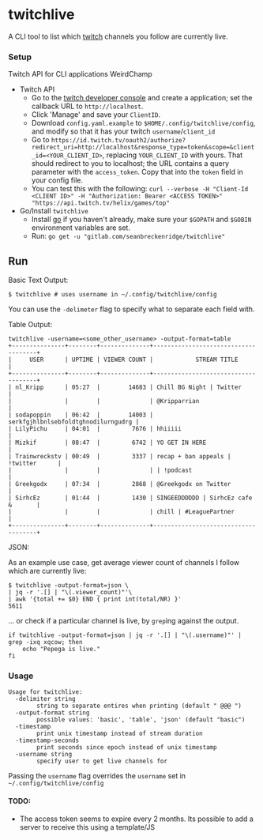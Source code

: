 # twitchlive

A CLI tool to list which [twitch](https://www.twitch.tv/) channels you follow are currently live.

### Setup

Twitch API for CLI applications WeirdChamp

- Twitch API
  - Go to the [twitch developer console](https://dev.twitch.tv/console/apps) and create a application; set the callback URL to `http://localhost`.
  - Click 'Manage' and save your `ClientID`.
  - Download `config.yaml.example` to `$HOME/.config/twitchlive/config`, and modify so that it has your twitch `username`/`client_id`
  - Go to `https://id.twitch.tv/oauth2/authorize?redirect_uri=http://localhost&response_type=token&scope=&client_id=<YOUR_CLIENT_ID>`, replacing `YOUR_CLIENT_ID` with yours. That should redirect to you to localhost; the URL contains a query parameter with the `access_token`. Copy that into the `token` field in your config file.
  - You can test this with the following: `curl --verbose -H "Client-Id <CLIENT ID>" -H "Authorization: Bearer <ACCESS TOKEN>" "https://api.twitch.tv/helix/games/top"`
- Go/Install `twitchlive`
  - Install [go](https://golang.org/) if you haven't already, make sure your `$GOPATH` and `$GOBIN` environment variables are set.
  - Run: `go get -u "gitlab.com/seanbreckenridge/twitchlive"`

## Run

Basic Text Output:

```
$ twitchlive # uses username in ~/.config/twitchlive/config
```

You can use the `-delimeter` flag to specify what to separate each field with.

Table Output:

```
twitchlive -username=<some_other_username> -output-format=table
+---------------+--------+--------------+-------------------------------------+
|     USER      | UPTIME | VIEWER COUNT |            STREAM TITLE             |
+---------------+--------+--------------+-------------------------------------+
| nl_Kripp      | 05:27  |        14683 | Chill BG Night | Twitter            |
|               |        |              | @Kripparrian                        |
| sodapoppin    | 06:42  |        14003 | serkfgjhlbnlsebfoldtghnodilurngudrg |
| LilyPichu     | 04:01  |         7676 | hhiiiii                             |
| Mizkif        | 08:47  |         6742 | YO GET IN HERE                      |
| Trainwreckstv | 00:49  |         3337 | recap + ban appeals | !twitter      |
|               |        |              | | !podcast                          |
| Greekgodx     | 07:34  |         2868 | @Greekgodx on Twitter               |
| SirhcEz       | 01:44  |         1430 | SINGEEDDDDDD | SirhcEz cafe &       |
|               |        |              | chill | #LeaguePartner              |
+---------------+--------+--------------+-------------------------------------+
```

JSON:

As an example use case, get average viewer count of channels I follow which are currently live:

```
$ twitchlive -output-format=json \
| jq -r '.[] | "\(.viewer_count)"'\
| awk '{total += $0} END { print int(total/NR) }'
5611
```

... or check if a particular channel is live, by `grep`ing against the output.

```
if twitchlive -output-format=json | jq -r '.[] | "\(.username)"' | grep -ixq xqcow; then
    echo "Pepega is live."
fi
```

### Usage

```
Usage for twitchlive:
  -delimiter string
    	string to separate entires when printing (default " @@@ ")
  -output-format string
    	possible values: 'basic', 'table', 'json' (default "basic")
  -timestamp
    	print unix timestamp instead of stream duration
  -timestamp-seconds
    	print seconds since epoch instead of unix timestamp
  -username string
    	specify user to get live channels for
```

Passing the `username` flag overrides the `username` set in `~/.config/twitchlive/config`

#### TODO:

* The access token seems to expire every 2 months. Its possible to add a server to receive this using a template/JS

